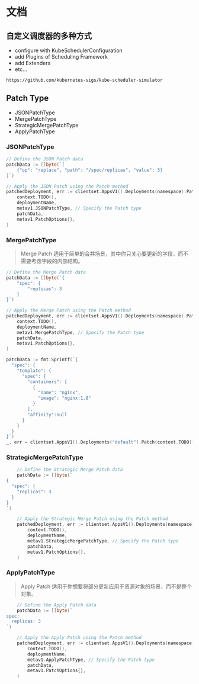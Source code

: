 # 文档


## 自定义调度器的多种方式
- configure with KubeSchedulerConfiguration
- add Plugins of Scheduling Framework
- add Extenders
- etc...

`https://github.com/kubernetes-sigs/kube-scheduler-simulator`


## Patch Type

- JSONPatchType
- MergePatchType
- StrategicMergePatchType
- ApplyPatchType


### JSONPatchType

```go
// Define the JSON Patch data
patchData := []byte(`[
    {"op": "replace", "path": "/spec/replicas", "value": 3}
]`)

// Apply the JSON Patch using the Patch method
patchedDeployment, err := clientset.AppsV1().Deployments(namespace).Patch(
    context.TODO(),
    deploymentName,
    metav1.JSONPatchType, // Specify the Patch type
    patchData,
    metav1.PatchOptions{},
)
```

### MergePatchType
> Merge Patch 适用于简单的合并场景，其中你只关心要更新的字段，而不需要考虑字段的内部结构。


```go
// Define the Merge Patch data
patchData := []byte(`{
    "spec": {
        "replicas": 3
    }
}`)

// Apply the Merge Patch using the Patch method
patchedDeployment, err := clientset.AppsV1().Deployments(namespace).Patch(
    context.TODO(),
    deploymentName,
    metav1.MergePatchType, // Specify the Patch type
    patchData,
    metav1.PatchOptions{},
)
```

```go
patchData := fmt.Sprintf(`{
  "spec": {
    "template": {
      "spec": {
        "containers": [
          {
			"name": "nginx",
            "image": "nginx:1.8"
          }
        ],
		"affinity":null
      }
    }
  }
}`)
_, err = clientset.AppsV1().Deployments("default").Patch(context.TODO(), "nginx-deployment", types.MergePatchType, []byte(patchData), metav1.PatchOptions{})
```



### StrategicMergePatchType

```go
	// Define the Strategic Merge Patch data
	patchData := []byte(`
{
  "spec": {
    "replicas": 3
  }
}
`)

	// Apply the Strategic Merge Patch using the Patch method
	patchedDeployment, err := clientset.AppsV1().Deployments(namespace).Patch(
		context.TODO(),
		deploymentName,
		metav1.StrategicMergePatchType, // Specify the Patch type
		patchData,
		metav1.PatchOptions{},
	)
```

### ApplyPatchType
> Apply Patch 适用于你想要将部分更新应用于资源对象的场景，而不是整个对象。

```go
	// Define the Apply Patch data
	patchData := []byte(`
spec:
  replicas: 3
`)

	// Apply the Apply Patch using the Patch method
	patchedDeployment, err := clientset.AppsV1().Deployments(namespace).Patch(
		context.TODO(),
		deploymentName,
		metav1.ApplyPatchType, // Specify the Patch type
		patchData,
		metav1.PatchOptions{},
	)
```